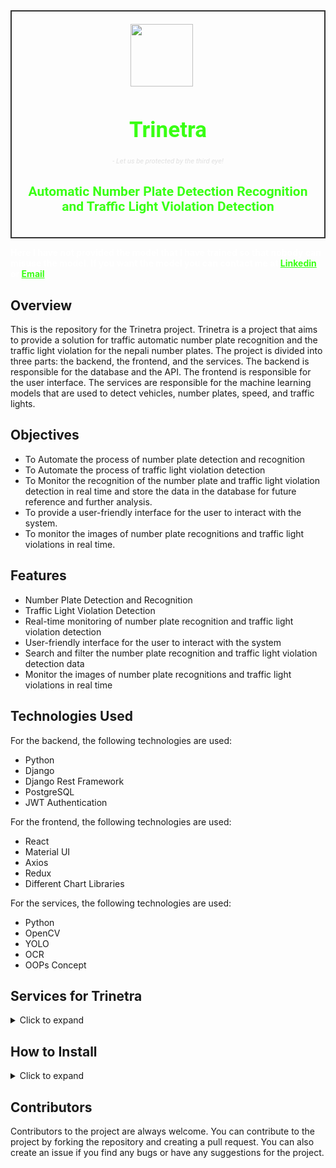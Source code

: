 <div style="border: 2px solid #333; padding: 20px; display: flex; align-items: center; justify-content: center;">
    <div style="text-align: center;">
        <img src="/alpr_speed_traffic/result_images/trinetra.png" width="100" height="100" style="margin-right: 20px;">
        <h1 style="font-family: 'Roboto', sans-serif; font-size: 2.5em; color: #39FF14;">Trinetra</h1>
        <h6 style="font-family: 'Roboto', sans-serif; font-size: 0.8em; color: #e0e0e0;">- Let us be protected by the third eye!</h6>
        <h2 style="font-family: 'Roboto', sans-serif; font-size: 1.5em; color: #39FF14;">Automatic Number Plate Detection Recognition and Traffic Light Violation Detection</h2>
    </div>

</div>


<p style="color: white; font-weight: bold;">
Here I have not provided the model that I have trained so that nobody can misuse the model. If you want the model you
can contact me
at <a href="https://www.linkedin.com/in/ishworrsubedii/" style="color: #39FF14; font-weight: bold;">Linkedin</a> or <a href="mailto:ishworr.subedi@gmail.com" style="color: #39FF14; font-weight: bold;">Email</a>
</p>

## Overview

This is the repository for the Trinetra project. Trinetra is a project that aims to provide a solution for traffic
automatic number plate recognition and the traffic light violation for the nepali number plates. The project is divided
into three parts: the backend, the frontend, and the services. The backend is
responsible for the database and the API. The frontend is responsible for the user interface. The services are
responsible for the machine learning models that are used to detect vehicles, number plates, speed, and traffic lights.

## Objectives

- To Automate the process of number plate detection and recognition
- To Automate the process of traffic light violation detection
- To Monitor the recognition of the number plate and traffic light violation detection in real time and store the data
  in the database for future reference and further analysis.
- To provide a user-friendly interface for the user to interact with the system.
- To monitor the images of number plate recognitions and traffic light violations in real time.

## Features

- Number Plate Detection and Recognition
- Traffic Light Violation Detection
- Real-time monitoring of number plate recognition and traffic light violation detection
- User-friendly interface for the user to interact with the system
- Search and filter the number plate recognition and traffic light violation detection data
- Monitor the images of number plate recognitions and traffic light violations in real time

## Technologies Used

For the backend, the following technologies are used:

- Python
- Django
- Django Rest Framework
- PostgreSQL
- JWT Authentication

For the frontend, the following technologies are used:

- React
- Material UI
- Axios
- Redux
- Different Chart Libraries

For the services, the following technologies are used:

- Python
- OpenCV
- YOLO
- OCR
- OOPs Concept

## Services for Trinetra

<details>
<summary>Click to expand</summary>

### 1. Number Plate Detection and Recognition

- Number plate detection and recognition is the process of detecting the number plate of a vehicle and recognizing the
  characters on the number plate. The process involves the following steps:
    - Number Plate Detection
    - Number Plate Recognition

    - [ALPR](/alpr_speed_traffic/services_trinetra/number_plate_detection/README.md)

### 2. Traffic Light Violation Detection

- Traffic light violation detection is the process of detecting the violation of traffic lights by vehicles. The process
  involves the following steps:
    - Traffic Light Detection
    - Vehicle Detection
    - Traffic Light Violation Detection

    - [Traffic light violation](/alpr_speed_traffic/traffic_light_violation/README.md)

</details>

## How to Install

<details>
<summary>Click to expand</summary>

#### 1. Clone the repository

```bash
git clone https://github.com/ishworrsubedii/automatic_number_plate_detection_recognition.git
````

#### 2. Create Environment

```bash
conda create -n trinetra python=3.10
````

#### 3. Install the requirements

```bash
pip install -r requirement
````

### Backend

For backend open the suitable ide ie. Pycharm and setup the conda environment

### Frontend

For frontend, open the suitable ide ie. vs code and open the frontend-trinetra directory
Requirements for the frontend are:

- Node package manager needs to be installed in the system

```angular2html
npm install
```

To start the frontend, run the following command:

```angular2html
npm start 
```

To build the optimized version of the frontend, run the following command:

```angular2html
npm run build
```

### Services

#### 1. Setup

```angular2html
cd services_trinetra
```

```bash
setup.py install
```

Copy the package of the` anaconda/trinetra/dist/lib` and add it into the site-packages of the python environment

</details>

## Contributors

Contributors to the project are always welcome. You can contribute to the project by forking the repository and creating
a pull request. You can also create an issue if you find any bugs or have any suggestions for the project.

